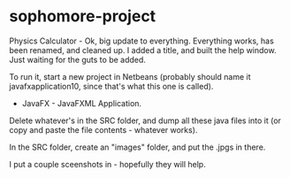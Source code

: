 # sophomore-project
Physics Calculator - 
Ok, big update to everything. Everything works, has been renamed, and cleaned up. I added a title, and built the help window. Just waiting for the guts to be added.

To run it, start a new project in Netbeans (probably should name it javafxapplication10, since that's what this one is called).
- JavaFX - JavaFXML Application.

Delete whatever's in the SRC folder, and dump all these java files into it
(or copy and paste the file contents - whatever works).

In the SRC folder, create an "images" folder, and put the .jpgs in there.

I put a couple sceenshots in - hopefully they will help.
